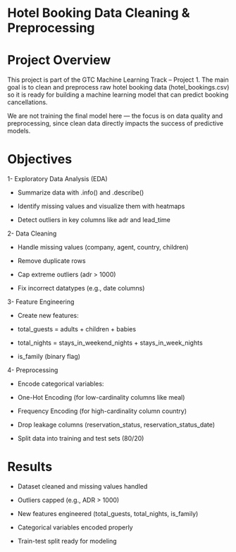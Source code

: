 # Hotel Booking Data Cleaning & Preprocessing

# Project Overview

This project is part of the GTC Machine Learning Track – Project 1.
The main goal is to clean and preprocess raw hotel booking data (hotel_bookings.csv) so it is ready for building a machine learning model that can predict booking cancellations.

We are not training the final model here — the focus is on data quality and preprocessing, since clean data directly impacts the success of predictive models.

# Objectives

1- Exploratory Data Analysis (EDA)

- Summarize data with .info() and .describe()

- Identify missing values and visualize them with heatmaps

- Detect outliers in key columns like adr and lead_time

2- Data Cleaning

- Handle missing values (company, agent, country, children)

- Remove duplicate rows

- Cap extreme outliers (adr > 1000)

- Fix incorrect datatypes (e.g., date columns)

3- Feature Engineering

- Create new features:

- total_guests = adults + children + babies

- total_nights = stays_in_weekend_nights + stays_in_week_nights

- is_family (binary flag)

4- Preprocessing

- Encode categorical variables:

- One-Hot Encoding (for low-cardinality columns like meal)

- Frequency Encoding (for high-cardinality column country)

- Drop leakage columns (reservation_status, reservation_status_date)

- Split data into training and test sets (80/20)

# Results

- Dataset cleaned and missing values handled

- Outliers capped (e.g., ADR > 1000)

- New features engineered (total_guests, total_nights, is_family)

- Categorical variables encoded properly

- Train-test split ready for modeling
